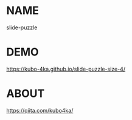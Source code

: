 # NAME
slide-puzzle

# DEMO
https://kubo-4ka.github.io/slide-puzzle-size-4/

# ABOUT
https://qiita.com/kubo4ka/
